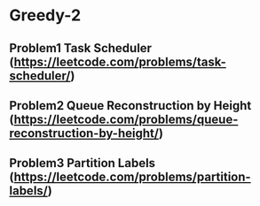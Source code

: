 # Greedy-2

## Problem1 Task Scheduler (https://leetcode.com/problems/task-scheduler/)

## Problem2 Queue Reconstruction by Height (https://leetcode.com/problems/queue-reconstruction-by-height/)

## Problem3 Partition Labels (https://leetcode.com/problems/partition-labels/)


